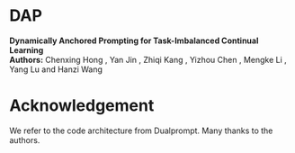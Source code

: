 # DAP
**Dynamically Anchored Prompting for Task-Imbalanced Continual Learning** \
**Authors:** Chenxing Hong , Yan Jin , Zhiqi Kang , Yizhou Chen , Mengke Li , Yang Lu and Hanzi Wang

# Acknowledgement
We refer to the code architecture from Dualprompt. Many thanks to the authors.

